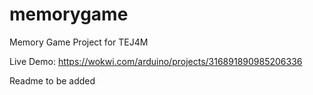 # memorygame
Memory Game Project for TEJ4M

Live Demo: https://wokwi.com/arduino/projects/316891890985206336

Readme to be added